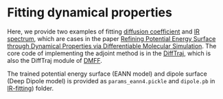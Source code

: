 # Fitting dynamical properties
Here, we provide two examples of fitting [diffusion coefficient](./diffusion-fitting) and [IR spectrum](./IR-fitting), which are cases in the paper [Refining Potential Energy Surface through Dynamical Properties via
  Differentiable Molecular Simulation](http://arxiv.org/abs/2406.18269). The core code of implementing the adjoint method is in the [DiffTraj](./diffusion-fitting/DiffTraj.py), which is also the DiffTraj module of [DMFF](https://github.com/deepmodeling/DMFF/tree/devel/dmff).

The trained potential energy surface (EANN model) and dipole surface (Deep Dipole model) is provided as `params_eann4.pickle` and `dipole.pb` in [IR-fitting](./IR-fitting)) folder.

